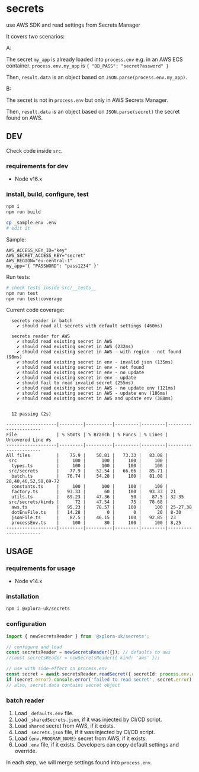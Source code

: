 # secrets

use AWS SDK and read settings from Secrets Manager

It covers two scenarios:

A:

The secret `my_app` is already loaded into `process.env` e.g. in an AWS ECS container.
`process.env.my_app` is `{ "DB_PASS": "secretPassword" }`

Then, `result.data` is an object based on `JSON.parse(process.env.my_app)`.

B:

The secret is not in `process.env` but only in AWS Secrets Manager.

Then, `result.data` is an object based on `JSON.parse(secret)` the secret found on AWS.

## DEV

Check code inside `src`.

### requirements for dev

* Node v16.x

### install, build, configure, test

```sh
npm i
npm run build
```

```sh
cp _sample.env .env
# edit it
```

Sample:

```plain
AWS_ACCESS_KEY_ID="key"
AWS_SECRET_ACCESS_KEY="secret"
AWS_REGION="eu-central-1"
my_app='{ "PASSWORD": "pass1234" }'
```

Run tests:

```sh
# check tests inside src/__tests__
npm run test
npm run test:coverage
```

Current code coverage:

```plain
  secrets reader in batch
    ✔ should read all secrets with default settings (460ms)

  secrets reader for AWS
    ✔ should read existing secret in AWS
    ✔ should read existing secret in AWS (232ms)
    ✔ should read existing secret in AWS - with region - not found (98ms)
    ✔ should read existing secret in env - invalid json (135ms)
    ✔ should read existing secret in env - not found
    ✔ should read existing secret in env - no update
    ✔ should read existing secret in env - update
    ✔ should fail to read invalid secret (255ms)
    ✔ should read existing secret in AWS - no update env (121ms)
    ✔ should read existing secret in AWS - update env (186ms)
    ✔ should read existing secret in AWS and update env (388ms)


  12 passing (2s)

-------------------|---------|----------|---------|---------|----------------------
File               | % Stmts | % Branch | % Funcs | % Lines | Uncovered Line #s    
-------------------|---------|----------|---------|---------|----------------------
All files          |    75.9 |    50.81 |   73.33 |   83.08 |                      
 src               |     100 |      100 |     100 |     100 |                      
  types.ts         |     100 |      100 |     100 |     100 |                      
 src/secrets       |    77.9 |    52.54 |   66.66 |   85.71 |                      
  batch.ts         |   76.74 |    54.28 |     100 |   81.08 | 28,40,46,52,58,69-72 
  constants.ts     |     100 |      100 |     100 |     100 |                      
  factory.ts       |   93.33 |       60 |     100 |   93.33 | 21                   
  utils.ts         |   69.23 |    47.36 |      50 |    87.5 | 32-35                
 src/secrets/kinds |      72 |    47.54 |      75 |   78.68 |                      
  aws.ts           |   95.23 |    78.57 |     100 |     100 | 25-27,38             
  dotEnvFile.ts    |   14.28 |        0 |       0 |      20 | 8-30                 
  jsonFile.ts      |    87.5 |    46.15 |     100 |   92.85 | 23                   
  processEnv.ts    |     100 |       80 |     100 |     100 | 8,25                 
-------------------|---------|----------|---------|---------|----------------------
```

## USAGE

### requirements for usage

* Node v14.x

### installation

```sh
npm i @xplora-uk/secrets
```

### configuration

```typescript
import { newSecretsReader } from '@xplora-uk/secrets';

// configure and load
const secretsReader = newSecretsReader({}); // defaults to aws
//const secretsReader = newSecretsReader({ kind: 'aws' });

// use with side-effect on process.env
const secret = await secretsReader.readSecret({ secretId: process.env.APP_ID, env: process.env, updateEnv: true });
if (secret.error) console.error('failed to read secret', secret.error);
// also, secret.data contains secret object
```

### batch reader

1. Load `_defaults.env` file.
2. Load `_sharedSecrets.json`, if it was injected by CI/CD script.
3. Load `shared` secret from AWS, if it exists.
4. Load `_secrets.json` file, if it was injected by CI/CD script.
5. Load `{env.PROGRAM_NAME}` secret from AWS, if it exists.
6. Load `.env` file, if it exists. Developers can copy default settings and override.

In each step, we will merge settings found into `process.env`.
